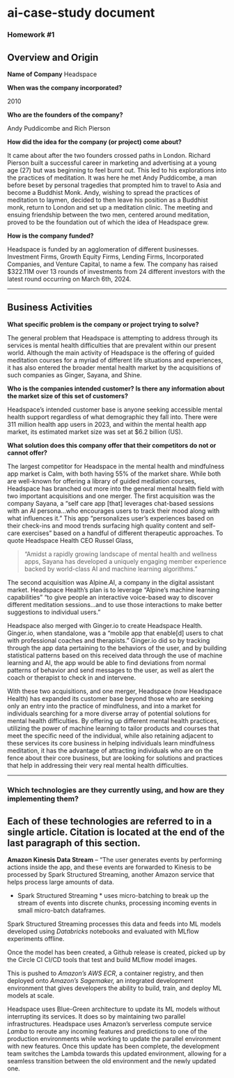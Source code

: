 # ai-case-study document
### Homework #1
## Overview and Origin
**Name of Company**
Headspace

**When was the company incorporated?**

 2010 

**Who are the founders of the company?**

Andy Puddicombe and Rich Pierson 

**How did the idea for the company (or project) come about?**

 It came about after the two founders crossed paths in London. Richard Pierson built a successful career in marketing and advertising at a young age (27) but was beginning to feel burnt out. This led to his explorations into the practices of meditation. It was here he met Andy Puddicombe, a man before beset by personal tragedies that prompted him to travel to Asia and become a Buddhist Monk. Andy, wishing to spread the practices of meditation to laymen, decided to then leave his position as a Buddhist monk, return to London and set up a meditation clinic. The meeting and ensuing friendship between the two men, centered around meditation, proved to be the foundation out of which the idea of Headspace grew. 

**How is the company funded?**

 Headspace is funded by an agglomeration of different businesses. Investment Firms, Growth Equity Firms, Lending Firms, Incorporated Companies, and Venture Capital, to name a few. The company has raised $322.11M over 13 rounds of investments from 24 different investors with the latest round occurring on March 6th, 2024. 

---

## Business Activities 


**What specific problem is the company or project trying to solve?**

 The general problem that Headspace is attempting to address through its services is mental health difficulties that are prevalent within our present world. Although the main activity of Headspace is the offering of guided meditation courses for a myriad of different life situations and experiences, it has also entered the broader mental health market by the acquisitions of such companies as Ginger, Sayana, and Shine. 

**Who is the companies intended customer? Is there any information about the market size of this set of customers?**

 Headspace’s intended customer base is anyone seeking accessible mental health support regardless of what demographic they fall into. 
 There were 311 million health app users in 2023, and within the mental health app market, its estimated market size was set at $6.2 billion (US).  

**What solution does this company offer that their competitors do not or cannot offer?**

 The largest competitor for Headspace in the mental health and mindfulness app market is Calm, with both having 55% of the market share.  While both are well-known for offering a library of guided mediation courses, Headspace has branched out more into the general mental health field with two important acquisitions and one merger. The first acquisition was the company Sayana, a “self care app [that] leverages chat-based sessions with an AI persona…who encourages users to track their mood along with what influences it.” This app “personalizes user’s experiences based on their check-ins and mood trends surfacing high quality content and self-care exercises” based on a handful of different therapeutic approaches. To quote Headspace Health CEO Russel Glass, 

> “Amidst a rapidly growing landscape of mental health and wellness apps, Sayana has developed a uniquely engaging member experience backed by world-class AI and machine learning algorithms.”  

 The second acquisition was Alpine.AI, a company in the digital assistant market. Headspace Health’s plan is to leverage “Alpine’s machine learning capabilities” “to give people an interactive voice-based way to discover different meditation sessions…and to use those interactions to make better suggestions to individual users.” 

 Headspace also merged with Ginger.io to create Headspace Health.  Ginger.io, when standalone, was a “mobile app that enable[d] users to chat with professional coaches and therapists.” Ginger.io did so by tracking through the app data pertaining to the behaviors of the user, and by building statistical patterns based on this received data through the use of machine learning and AI, the app would be able to find deviations from normal patterns of behavior and send messages to the user, as well as alert the coach or therapist to check in and intervene. 
 
 With these two acquisitions, and one merger, Headspace (now Headspace Health) has expanded its customer base beyond those who are seeking only an entry into the practice of mindfulness, and into a market for individuals searching for a more diverse array of potential solutions for mental health difficulties. By offering up different mental health practices, utilizing the power of machine learning to tailor products and courses that meet the specific need of the individual, while also retaining adjacent to these services its core business in helping individuals learn mindfulness meditation, it has the advantage of attracting individuals who are on the fence about their core business, but are looking for solutions and practices that help in addressing their very real mental health difficulties. 

---

### Which technologies are they currently using, and how are they implementing them?

## Each of these technologies are referred to in a single article. Citation is located at the end of the last paragraph of this section. 

**Amazon Kinesis Data Stream** – “The user generates events by performing actions inside the app, and these events are forwarded to Kinesis to be processed by Spark Structured Streaming, another Amazon service that helps process large amounts of data. 
* Spark Structured Streaming * uses micro-batching to break up the stream of events into discrete chunks, processing incoming events in small micro-batch dataframes. 

Spark Structured Streaming processes this data and feeds into ML models developed using *Databricks* notebooks and evaluated with MLflow experiments offline. 

Once the model has been created, a Github release is created, picked up by the Circle CI CI/CD tools that test and build MLflow model images.

This is pushed to *Amazon’s AWS ECR*, a container registry, and then deployed onto *Amazon’s Sagemaker,* an integrated development environment that gives developers the ability to build, train, and deploy ML models at scale. 


Headspace uses Blue-Green architecture to update its ML models without interrupting its services. It does so by maintaining two parallel infrastructures. Headspace uses Amazon’s serverless compute service *Lamba* to reroute any incoming features and predictions to one of the production environments while working to update the parallel environment with new features. Once this update has been complete, the development team switches the Lambda towards this updated environment, allowing for a seamless transition between the old environment and the newly updated one.  
